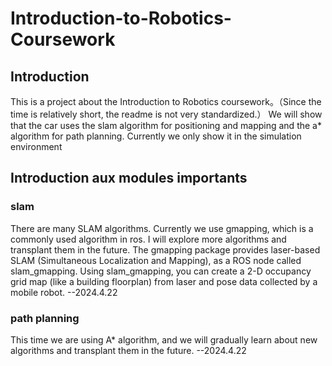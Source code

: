 # Introduction-to-Robotics-Coursework
## Introduction
This is a project about the Introduction to Robotics coursework。（Since the time is relatively short, the readme is not very standardized.）
We will show that the car uses the slam algorithm for positioning and mapping and the a* algorithm for path planning.
Currently we only show it in the simulation environment
## Introduction aux modules importants
### slam
There are many SLAM algorithms. Currently we use gmapping, which is a commonly used algorithm in ros. I will explore more algorithms and transplant them in the future.
The gmapping package provides laser-based SLAM (Simultaneous Localization and Mapping), as a ROS node called slam_gmapping. Using slam_gmapping, you can create a 2-D occupancy grid map (like a building floorplan) from laser and pose data collected by a mobile robot. --2024.4.22
### path planning
This time we are using A* algorithm, and we will gradually learn about new algorithms and transplant them in the future. --2024.4.22
